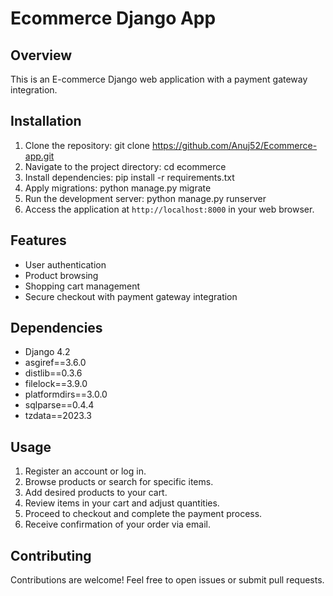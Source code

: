# Ecommerce Django App

## Overview
This is an E-commerce Django web application with a payment gateway integration.

## Installation
1. Clone the repository: git clone https://github.com/Anuj52/Ecommerce-app.git
2. Navigate to the project directory: cd ecommerce
3. Install dependencies: pip install -r requirements.txt
4. Apply migrations: python manage.py migrate
5. Run the development server: python manage.py runserver
6. Access the application at `http://localhost:8000` in your web browser.

## Features
- User authentication
- Product browsing
- Shopping cart management
- Secure checkout with payment gateway integration

## Dependencies
- Django 4.2
- asgiref==3.6.0
- distlib==0.3.6
- filelock==3.9.0
- platformdirs==3.0.0
- sqlparse==0.4.4
- tzdata==2023.3

## Usage
1. Register an account or log in.
2. Browse products or search for specific items.
3. Add desired products to your cart.
4. Review items in your cart and adjust quantities.
5. Proceed to checkout and complete the payment process.
6. Receive confirmation of your order via email.

## Contributing
Contributions are welcome! Feel free to open issues or submit pull requests.

